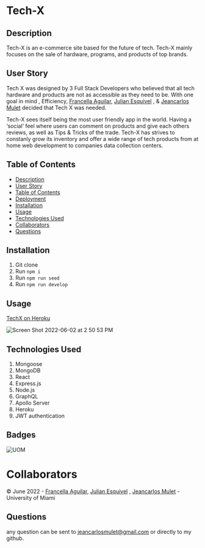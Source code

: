 # Tech-X

## Description
Tech-X is an e-commerce site based for the future of tech. Tech-X mainly focuses on the sale of hardware, programs, and products of top brands.

## User Story

Tech X was designed by 3 Full Stack Developers who believed that all tech hardware and products are not as accessible as they need to be. With one goal in mind , Efficiency,  [Francella Aguilar](https://github.com/fraancellaa), [Julian Esquivel](https://github.com/JulianEsquivelDev) , & [Jeancarlos Mulet](https://github.com/JCLOS305) decided that Tech X was needed.

Tech-X sees itself being the most user friendly app in the world. Having a ‘social’ feel where users can comment on products and give each others reviews,
as well as Tips & Tricks of the trade. 
Tech-X has strives to constanly grow its inventory and offer a wide range of tech products from at home web development to companies data collection centers.


## Table of Contents
- [Description](#description)
- [User Story](#user-story)
- [Table of Contents](#table-of-contents)
- [Deployment](#deployment)
- [Installation](#installation)
- [Usage](#usage)
- [Technologies Used](technologies-used)
- [Collaborators](#collaborators)
- [Questions](#questions)


## Installation
1. Git clone
2. Run `npm i`
3. Run `npm run seed`
4. Run `npm run develop`

## Usage
[TechX on Heroku](https://tech-x.herokuapp.com/)

![Screen Shot 2022-06-02 at 2 50 53 PM](https://user-images.githubusercontent.com/94779524/171705927-1aa01e5b-e55b-4c65-83a5-0fa2cd4ab260.png)


## Technologies Used

1. Mongoose
2. MongoDB
3. React
4. Express.js
5. Node.js
6. GraphQL
7. Apollo Server
8. Heroku
9. JWT authentication


## Badges

![UOM](https://img.shields.io/badge/University%20of-Miami-orange)


# Collaborators
© June 2022 - [Francella Aguilar](https://github.com/fraancellaa), [Julian Esquivel](https://github.com/JulianEsquivelDev) , [Jeancarlos Mulet](https://github.com/JCLOS305) - University of Miami

## Questions
any question can be sent to jeancarlosmulet@gmail.com or directly to my github.

